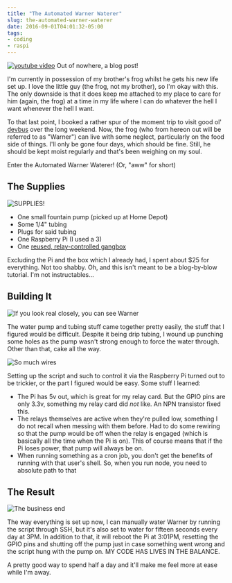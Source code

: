 ```yaml
---
title: "The Automated Warner Waterer"
slug: the-automated-warner-waterer
date: 2016-09-01T04:01:32-05:00
tags:
- coding
- raspi
---
```

[![youtube video](https://img.youtube.com/vi/R0EhqLACsw4/0.jpg)](https://www.youtube.com/watch?v=R0EhqLACsw4)
Out of nowhere, a blog post!

I'm currently in possession of my brother's frog whilst he gets his new life set up. I love the little guy (the frog, not my brother), so I'm okay with this. The only downside is that it does keep me attached to my place to care for him (again, the frog) at a time in my life where I can do whatever the hell I want whenever the hell I want.

To that last point, I booked a rather spur of the moment trip to visit good ol' [devbus](http://dxprog.com/comic/dark-over-light/) over the long weekend. Now, the frog (who from hereon out will be referred to as "Warner") can live with some neglect, particularly on the food side of things. I'll only be gone four days, which should be fine. Still, he should be kept moist regularly and that's been weighing on my soul.

Enter the Automated Warner Waterer! (Or, "aww" for short)

## The Supplies

![](https://cdn.awwni.me/tu48.jpg "SUPPLIES!")

- One small fountain pump (picked up at Home Depot)
- Some 1/4" tubing
- Plugs for said tubing
- One Raspberry Pi (I used a 3)
- One [reused, relay-controlled gangbox](http://dxprog.com/entry/christmas-lights-extravaganza/)

Excluding the Pi and the box which I already had, I spent about $25 for everything. Not too shabby. Oh, and this isn't meant to be a blog-by-blow tutorial. I'm not instructables...

## Building It

![](https://cdn.awwni.me/tu4b.jpg "If you look real closely, you can see Warner")

The water pump and tubing stuff came together pretty easily, the stuff that I figured would be difficult. Despite it being drip tubing, I wound up punching some holes as the pump wasn't strong enough to force the water through. Other than that, cake all the way.

![](https://cdn.awwni.me/tu49.jpg "So much wires")

Setting up the script and such to control it via the Raspberry Pi turned out to be trickier, or the part I figured would be easy. Some stuff I learned:

- The Pi has 5v out, which is great for my relay card. But the GPIO pins are only 3.3v, something my relay card did _not_ like. An NPN transistor fixed this.
- The relays themselves are active when they're pulled low, something I do not recall when messing with them before. Had to do some rewiring so that the pump would be off when the relay is engaged (which is basically all the time when the Pi is on). This of course means that if the Pi loses power, that pump will always be on.
- When running something as a cron job, you don't get the benefits of running with that user's shell. So, when you run node, you need to absolute path to that

## The Result

![](https://cdn.awwni.me/tu4a.jpg "The business end")

The way everything is set up now, I can manually water Warner by running the script through SSH, but it's also set to water for fifteen seconds every day at 3PM. In addition to that, it will reboot the Pi at 3:01PM, resetting the GPIO pins and shutting off the pump just in case something went wrong and the script hung with the pump on. MY CODE HAS LIVES IN THE BALANCE.

A pretty good way to spend half a day and it'll make me feel more at ease while I'm away.
